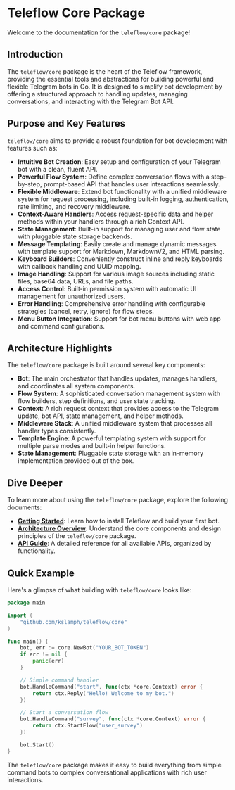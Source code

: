 # Teleflow Core Package

Welcome to the documentation for the `teleflow/core` package!

## Introduction

The `teleflow/core` package is the heart of the Teleflow framework, providing the essential tools and abstractions for building powerful and flexible Telegram bots in Go. It is designed to simplify bot development by offering a structured approach to handling updates, managing conversations, and interacting with the Telegram Bot API.

## Purpose and Key Features

`teleflow/core` aims to provide a robust foundation for bot development with features such as:

*   **Intuitive Bot Creation**: Easy setup and configuration of your Telegram bot with a clean, fluent API.
*   **Powerful Flow System**: Define complex conversation flows with a step-by-step, prompt-based API that handles user interactions seamlessly.
*   **Flexible Middleware**: Extend bot functionality with a unified middleware system for request processing, including built-in logging, authentication, rate limiting, and recovery middleware.
*   **Context-Aware Handlers**: Access request-specific data and helper methods within your handlers through a rich Context API.
*   **State Management**: Built-in support for managing user and flow state with pluggable state storage backends.
*   **Message Templating**: Easily create and manage dynamic messages with template support for Markdown, MarkdownV2, and HTML parsing.
*   **Keyboard Builders**: Conveniently construct inline and reply keyboards with callback handling and UUID mapping.
*   **Image Handling**: Support for various image sources including static files, base64 data, URLs, and file paths.
*   **Access Control**: Built-in permission system with automatic UI management for unauthorized users.
*   **Error Handling**: Comprehensive error handling with configurable strategies (cancel, retry, ignore) for flow steps.
*   **Menu Button Integration**: Support for bot menu buttons with web app and command configurations.

## Architecture Highlights

The `teleflow/core` package is built around several key components:

*   **Bot**: The main orchestrator that handles updates, manages handlers, and coordinates all system components.
*   **Flow System**: A sophisticated conversation management system with flow builders, step definitions, and user state tracking.
*   **Context**: A rich request context that provides access to the Telegram update, bot API, state management, and helper methods.
*   **Middleware Stack**: A unified middleware system that processes all handler types consistently.
*   **Template Engine**: A powerful templating system with support for multiple parse modes and built-in helper functions.
*   **State Management**: Pluggable state storage with an in-memory implementation provided out of the box.

## Dive Deeper

To learn more about using the `teleflow/core` package, explore the following documents:

*   **[Getting Started](./get_started.md)**: Learn how to install Teleflow and build your first bot.
*   **[Architecture Overview](./architecture.md)**: Understand the core components and design principles of the `teleflow/core` package.
*   **[API Guide](./api_guide.md)**: A detailed reference for all available APIs, organized by functionality.

## Quick Example

Here's a glimpse of what building with `teleflow/core` looks like:

```go
package main

import (
    "github.com/kslamph/teleflow/core"
)

func main() {
    bot, err := core.NewBot("YOUR_BOT_TOKEN")
    if err != nil {
        panic(err)
    }

    // Simple command handler
    bot.HandleCommand("start", func(ctx *core.Context) error {
        return ctx.Reply("Hello! Welcome to my bot.")
    })

    // Start a conversation flow
    bot.HandleCommand("survey", func(ctx *core.Context) error {
        return ctx.StartFlow("user_survey")
    })

    bot.Start()
}
```

The `teleflow/core` package makes it easy to build everything from simple command bots to complex conversational applications with rich user interactions.